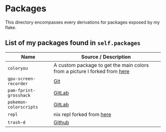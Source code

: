 # Packages

This directory encompasses every derivations for packages exposed by my flake.

## List of my packages found in `self.packages`

| Name                           | Source / Description |
| ------------------------------ | -------------------- |
| `coloryou`                     | A custom package to get the main colors from a picture I forked from [here](https://github.com/dharmx/vile/blob/7d486c128c7e553912673755f97b118aaab0193d/src/shell/playerctl.py#L2) |
| `gpu-screen-recorder`          | [Git](https://git.dec05eba.com/gpu-screen-recorder/about) |
| `pam-fprint-grosshack`         | [GitLab](https://gitlab.com/mishakmak/pam-fprint-grosshack) |
| `pokemon-colorscripts`         | [GitLab](https://gitlab.com/phoneybadger/pokemon-colorscripts) |
| `repl`                         | nix repl forked from [here](https://github.com/fufexan/dotfiles/blob/main/pkgs/repl/default.nix) |
| `trash-d`                      | [Github](https://github.com/rushsteve1/trash-d) |
